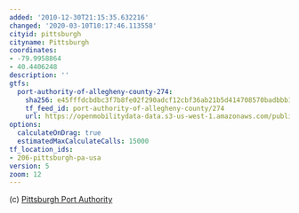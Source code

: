 ```yaml
---
added: '2010-12-30T21:15:35.632216'
changed: '2020-03-10T10:17:46.113558'
cityid: pittsburgh
cityname: Pittsburgh
coordinates:
- -79.9958864
- 40.4406248
description: ''
gtfs:
  port-authority-of-allegheny-county-274:
    sha256: e45fffdcbdbc3f7b8fe02f290adcf12cbf36ab21b5d414708570badbbb115da0
    tf_feed_id: port-authority-of-allegheny-county/274
    url: https://openmobilitydata-data.s3-us-west-1.amazonaws.com/public/feeds/port-authority-of-allegheny-county/274/20200304/gtfs.zip
options:
  calculateOnDrag: true
  estimatedMaxCalculateCalls: 15000
tf_location_ids:
- 206-pittsburgh-pa-usa
version: 5
zoom: 12
---
```


(c) [Pittsburgh Port Authority](http://www.portauthority.org/)
